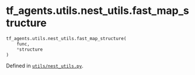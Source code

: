 <div itemscope itemtype="http://developers.google.com/ReferenceObject">
<meta itemprop="name" content="tf_agents.utils.nest_utils.fast_map_structure" />
<meta itemprop="path" content="Stable" />
</div>

# tf_agents.utils.nest_utils.fast_map_structure



``` python
tf_agents.utils.nest_utils.fast_map_structure(
    func,
    *structure
)
```



Defined in [`utils/nest_utils.py`](https://github.com/tensorflow/agents/tree/master/tf_agents/utils/nest_utils.py).

<!-- Placeholder for "Used in" -->
